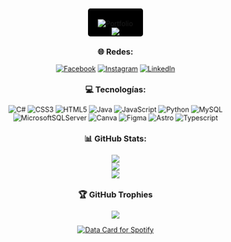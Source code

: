 
<div align="center">  
<a align="center"  href="https://chicoy.netlify.app/" style="background-color: black; padding: 20px; border-radius: 5px;">
    <img src="https://img.shields.io/badge/Portfolio-Vist-blue" alt="Portfolio" style="display: inline-block; vertical-align: middle;">
</a>

<div>
  <img align="center" src="https://komarev.com/ghpvc/?username=FranciscoMelen10&&style=flat-square" align="center" />
</div>

### 🌐 Redes:
[![Facebook](https://img.shields.io/badge/Facebook-%231877F2.svg?logo=Facebook&logoColor=white)](https://facebook.com/chicoyfrancisco.melendez) [![Instagram](https://img.shields.io/badge/Instagram-%23E4405F.svg?logo=Instagram&logoColor=white)](https://instagram.com/coooooooooooyyyyyyy) [![LinkedIn](https://img.shields.io/badge/LinkedIn-%231572B6.svg?logo=LinkedIn&logoColor=white)](https://instagram.com/coooooooooooyyyyyyy) 

### 💻 Tecnologías:
![C#](https://img.shields.io/badge/c%23-%23239120.svg?style=for-the-badge&logo=c-sharp&logoColor=white) ![CSS3](https://img.shields.io/badge/css3-%231572B6.svg?style=for-the-badge&logo=css3&logoColor=white) ![HTML5](https://img.shields.io/badge/html5-%23E34F26.svg?style=for-the-badge&logo=html5&logoColor=white) ![Java](https://img.shields.io/badge/java-%23ED8B00.svg?style=for-the-badge&logo=java&logoColor=white) ![JavaScript](https://img.shields.io/badge/javascript-%23323330.svg?style=for-the-badge&logo=javascript&logoColor=%23F7DF1E) ![Python](https://img.shields.io/badge/python-3670A0?style=for-the-badge&logo=python&logoColor=ffdd54) ![MySQL](https://img.shields.io/badge/mysql-%2300f.svg?style=for-the-badge&logo=mysql&logoColor=white) ![MicrosoftSQLServer](https://img.shields.io/badge/Microsoft%20SQL%20Sever-CC2927?style=for-the-badge&logo=microsoft%20sql%20server&logoColor=white) ![Canva](https://img.shields.io/badge/Canva-%2300C4CC.svg?style=for-the-badge&logo=Canva&logoColor=white) ![Figma](https://img.shields.io/badge/figma-%23323330.svg?style=for-the-badge&logo=Figma&logoColor=white) ![Astro](https://img.shields.io/badge/Astro-%23E34F26.svg?style=for-the-badge&logo=Astro&logoColor=white) ![Typescript](https://img.shields.io/badge/Typescript-%231572B6.svg?style=for-the-badge&logo=Typescript&logoColor=white)

### 📊 GitHub Stats:
![](https://github-readme-stats.vercel.app/api?username=FranciscoMelen10&theme=dark&hide_border=true&include_all_commits=false&count_private=false)<br/>
![](https://github-readme-streak-stats.herokuapp.com/?user=FranciscoMelen10&theme=dark&hide_border=true)<br/>
![](https://github-readme-stats.vercel.app/api/top-langs/?username=FranciscoMelen10&theme=dark&hide_border=true&include_all_commits=false&count_private=false&layout=compact)

### 🏆 GitHub Trophies
![](https://github-profile-trophy.vercel.app/?username=FranciscoMelen10&theme=radical&no-frame=false&no-bg=false&margin-w=4)

<div  align="center">
<a href="https://data-card-for-spotify.herokuapp.com/card?user_id=31iiwrcdsol5uosdgpqvguvmkyla" >
  <img src="https://data-card-for-spotify.herokuapp.com/api/card?user_id=31iiwrcdsol5uosdgpqvguvmkyla" alt="Data Card for Spotify">
</a>
</div>
</div>

